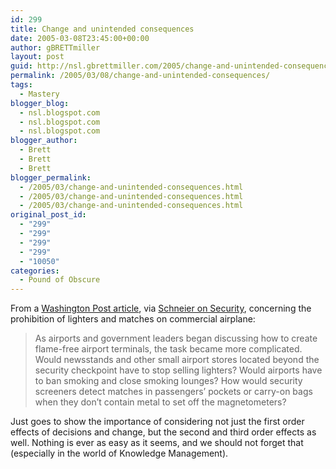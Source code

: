 ```yaml
---
id: 299
title: Change and unintended consequences
date: 2005-03-08T23:45:00+00:00
author: gBRETTmiller
layout: post
guid: http://nsl.gbrettmiller.com/2005/change-and-unintended-consequences
permalink: /2005/03/08/change-and-unintended-consequences/
tags:
  - Mastery
blogger_blog:
  - nsl.blogspot.com
  - nsl.blogspot.com
  - nsl.blogspot.com
blogger_author:
  - Brett
  - Brett
  - Brett
blogger_permalink:
  - /2005/03/change-and-unintended-consequences.html
  - /2005/03/change-and-unintended-consequences.html
  - /2005/03/change-and-unintended-consequences.html
original_post_id:
  - "299"
  - "299"
  - "299"
  - "299"
  - "10050"
categories:
  - Pound of Obscure
---
```

From a [Washington Post article](http://www.washingtonpost.com/wp-dyn/articles/A24774-2005Feb14.html), via [Schneier on Security](http://www.schneier.com/blog/archives/2005/03/banning_matches.html), concerning the prohibition of lighters and matches on commercial airplane: 

> As airports and government leaders began discussing how to create flame-free airport terminals, the task became more complicated. Would newsstands and other small airport stores located beyond the security checkpoint have to stop selling lighters? Would airports have to ban smoking and close smoking lounges? How would security screeners detect matches in passengers&#8217; pockets or carry-on bags when they don&#8217;t contain metal to set off the magnetometers?

Just goes to show the importance of considering not just the first order effects of decisions and change, but the second and third order effects as well. Nothing is ever as easy as it seems, and we should not forget that (especially in the world of Knowledge Management).